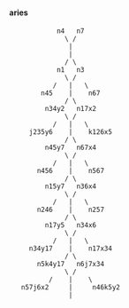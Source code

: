 #### aries 

                n4   n7 
                  \ /
                   | 
                   |  
                  / \ 
                n1   n3 
                  \ / 
               /   |   \ 
            n45    |    n67 
                  / \ 
             n34y2   n17x2 
                  \ / 
               /   |   \ 
         j235y6    |    k126x5 
                  / \ 
             n45y7   n67x4 
                  \ / 
               /   |   \ 
           n456    |    n567 
                  / \ 
             n15y7   n36x4 
                  \ / 
               /   |   \ 
           n246    |    n257 
                  / \ 
             n17y5   n34x6 
                  \ / 
               /   |   \ 
         n34y17    |    n17x34 
                  / \ 
           n5k4y17   n6j7x34 
                  \ / 
              /    |    \ 
       n57j6x2     |     n46k5y2 
                   | 
